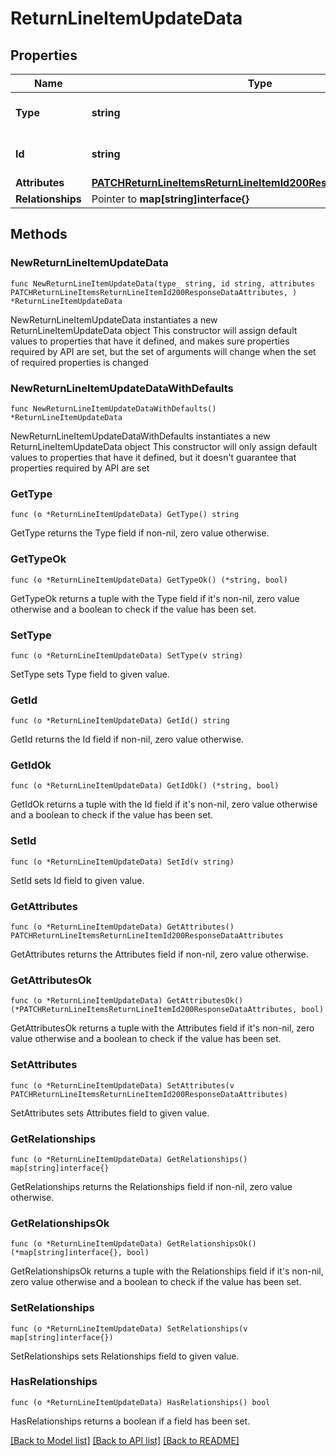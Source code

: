 # ReturnLineItemUpdateData

## Properties

Name | Type | Description | Notes
------------ | ------------- | ------------- | -------------
**Type** | **string** | The resource&#39;s type | [default to "return_line_items"]
**Id** | **string** | The resource&#39;s id | 
**Attributes** | [**PATCHReturnLineItemsReturnLineItemId200ResponseDataAttributes**](PATCHReturnLineItemsReturnLineItemId200ResponseDataAttributes.md) |  | 
**Relationships** | Pointer to **map[string]interface{}** |  | [optional] 

## Methods

### NewReturnLineItemUpdateData

`func NewReturnLineItemUpdateData(type_ string, id string, attributes PATCHReturnLineItemsReturnLineItemId200ResponseDataAttributes, ) *ReturnLineItemUpdateData`

NewReturnLineItemUpdateData instantiates a new ReturnLineItemUpdateData object
This constructor will assign default values to properties that have it defined,
and makes sure properties required by API are set, but the set of arguments
will change when the set of required properties is changed

### NewReturnLineItemUpdateDataWithDefaults

`func NewReturnLineItemUpdateDataWithDefaults() *ReturnLineItemUpdateData`

NewReturnLineItemUpdateDataWithDefaults instantiates a new ReturnLineItemUpdateData object
This constructor will only assign default values to properties that have it defined,
but it doesn't guarantee that properties required by API are set

### GetType

`func (o *ReturnLineItemUpdateData) GetType() string`

GetType returns the Type field if non-nil, zero value otherwise.

### GetTypeOk

`func (o *ReturnLineItemUpdateData) GetTypeOk() (*string, bool)`

GetTypeOk returns a tuple with the Type field if it's non-nil, zero value otherwise
and a boolean to check if the value has been set.

### SetType

`func (o *ReturnLineItemUpdateData) SetType(v string)`

SetType sets Type field to given value.


### GetId

`func (o *ReturnLineItemUpdateData) GetId() string`

GetId returns the Id field if non-nil, zero value otherwise.

### GetIdOk

`func (o *ReturnLineItemUpdateData) GetIdOk() (*string, bool)`

GetIdOk returns a tuple with the Id field if it's non-nil, zero value otherwise
and a boolean to check if the value has been set.

### SetId

`func (o *ReturnLineItemUpdateData) SetId(v string)`

SetId sets Id field to given value.


### GetAttributes

`func (o *ReturnLineItemUpdateData) GetAttributes() PATCHReturnLineItemsReturnLineItemId200ResponseDataAttributes`

GetAttributes returns the Attributes field if non-nil, zero value otherwise.

### GetAttributesOk

`func (o *ReturnLineItemUpdateData) GetAttributesOk() (*PATCHReturnLineItemsReturnLineItemId200ResponseDataAttributes, bool)`

GetAttributesOk returns a tuple with the Attributes field if it's non-nil, zero value otherwise
and a boolean to check if the value has been set.

### SetAttributes

`func (o *ReturnLineItemUpdateData) SetAttributes(v PATCHReturnLineItemsReturnLineItemId200ResponseDataAttributes)`

SetAttributes sets Attributes field to given value.


### GetRelationships

`func (o *ReturnLineItemUpdateData) GetRelationships() map[string]interface{}`

GetRelationships returns the Relationships field if non-nil, zero value otherwise.

### GetRelationshipsOk

`func (o *ReturnLineItemUpdateData) GetRelationshipsOk() (*map[string]interface{}, bool)`

GetRelationshipsOk returns a tuple with the Relationships field if it's non-nil, zero value otherwise
and a boolean to check if the value has been set.

### SetRelationships

`func (o *ReturnLineItemUpdateData) SetRelationships(v map[string]interface{})`

SetRelationships sets Relationships field to given value.

### HasRelationships

`func (o *ReturnLineItemUpdateData) HasRelationships() bool`

HasRelationships returns a boolean if a field has been set.


[[Back to Model list]](../README.md#documentation-for-models) [[Back to API list]](../README.md#documentation-for-api-endpoints) [[Back to README]](../README.md)


